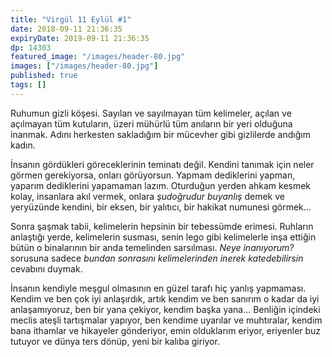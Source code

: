 ```yaml
---
title: "Virgül 11 Eylül #1"
date: 2018-09-11 21:36:35
expiryDate: 2019-09-11 21:36:35
dp: 14303
featured_image: "/images/header-80.jpg"
images: ["/images/header-80.jpg"]
published: true
tags: []
---
```




Ruhumun gizli köşesi. Sayılan ve sayılmayan tüm kelimeler, açılan ve açılmayan
tüm kutuların, üzeri mühürlü tüm anıların bir yeri olduğuna inanmak. Adını
herkesten sakladığım bir mücevher gibi gizlilerde andığım kadın.

İnsanın gördükleri göreceklerinin teminatı değil. Kendini tanımak için neler
görmen gerekiyorsa, onları görüyorsun. Yapmam dediklerini yapman, yaparım
dediklerini yapamaman lazım. Oturduğun yerden ahkam kesmek kolay, insanlara akıl
vermek, onlara *şudoğrudur buyanlış* demek ve yeryüzünde kendini, bir eksen, bir
yalıtıcı, bir hakikat numunesi görmek...

Sonra şaşmak tabii, kelimelerin hepsinin bir tebessümde erimesi. Ruhların
anlaştığı yerde, kelimelerin susması, senin lego gibi kelimelerle inşa ettiğin
bütün o binalarının bir anda temelinden sarsılması. *Neye inanıyorum?* sorusuna
sadece *bundan sonrasını kelimelerinden inerek katedebilirsin* cevabını duymak.

İnsanın kendiyle meşgul olmasının en güzel tarafı hiç yanlış yapmaması. Kendim
ve ben çok iyi anlaşırdık, artık kendim ve ben sanırım o kadar da iyi
anlaşamıyoruz, ben bir yana çekiyor, kendim başka yana... Benliğin içindeki
meclis ateşli tartışmalar yapıyor, ben kendime uyarılar ve muhtıralar, kendim
bana ithamlar ve hikayeler gönderiyor, emin olduklarım eriyor, eriyenler buz
tutuyor ve dünya ters dönüp, yeni bir kalıba giriyor.

